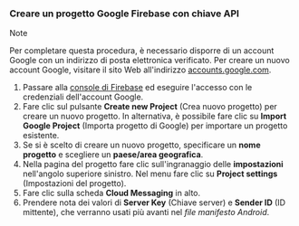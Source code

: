
### <a name="create-a-google-firebase-project-with-api-key"></a>Creare un progetto Google Firebase con chiave API
> [!NOTE]
> Per completare questa procedura, è necessario disporre di un account Google con un indirizzo di posta elettronica verificato. Per creare un nuovo account Google, visitare il sito Web all'indirizzo <a href="http://go.microsoft.com/fwlink/p/?LinkId=268302" target="_blank">accounts.google.com</a>.
> 
> 

1. Passare alla [console di Firebase](https://console.firebase.google.com/) ed eseguire l'accesso con le credenziali dell'account Google.
2. Fare clic sul pulsante **Create new Project** (Crea nuovo progetto) per creare un nuovo progetto. In alternativa, è possibile fare clic su **Import Google Project** (Importa progetto di Google) per importare un progetto esistente. 
3. Se si è scelto di creare un nuovo progetto, specificare un **nome progetto** e scegliere un **paese/area geografica**.
4. Nella pagina del progetto fare clic sull'ingranaggio delle **impostazioni** nell'angolo superiore sinistro. Nel menu fare clic su **Project settings** (Impostazioni del progetto).  
5. Fare clic sulla scheda **Cloud Messaging** in alto. 
6. Prendere nota dei valori di **Server Key** (Chiave server) e **Sender ID** (ID mittente), che verranno usati più avanti nel *file manifesto Android*.  

